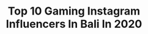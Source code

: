 ---
title: Top 10 Gaming Instagram Influencers In Bali In 2020
description: >-
  Find top gaming Instagram influencers in Bali in 2020. Most popular hashtags: #dirumahaja #bali #amazingtasikmalaya #gamer.
platform: Instagram
profiles:
  - username: "gypsea_lust"
    fullname: >-
      lauren bullen
    location: "Indonesia"
    followers: 2183255
    engagement: 190
    commentsToLikes: 0.008201
    id: ck0tuyt7499mo0i19dkokfj4o
    verified: true
    hashtags: "#byronbay, #australia, #instagramer, #australia"
  - username: "lynn.cos"
    fullname: >-
      Evelyn 🐰
    location: "Indonesia"
    followers: 13166
    engagement: 803
    commentsToLikes: 0.045279
    id: ck8sz8w4wniqc0j780rmq28tg
    verified: false
    hashtags: "#petsofinstagram, #merchandise, #mlbbplayer, #worldofdn"
  - username: "adamamfibii"
    fullname: >-
      Nur Iman Bani Adam
    location: "Indonesia"
    followers: 74844
    engagement: 397
    commentsToLikes: 0.027169
    id: ck0tw3wqodwvn0i19eozlfmz5
    verified: false
    hashtags: "#man, #depok, #angkatandarat, #bogor"
  - username: "amazingtasikmalaya"
    fullname: >-
      TASIKMALAYA
    location: "Indonesia"
    followers: 100403
    engagement: 109
    commentsToLikes: 0.021185
    id: ck15qkf9i3a2m0i19e3zhklky
    verified: false
    hashtags: "#pqn2020, #bbm2020, #wonderfulindonesia, #kokocici"
  - username: "syivangel"
    fullname: >-
      𝒚𝒐𝒖𝒓 𝑨𝒏𝒈𝒆𝒍♥
    location: "Indonesia"
    followers: 16692
    engagement: 677
    commentsToLikes: 0.071093
    id: ck5zm5pexly5h0i143t75074w
    verified: false
    hashtags: "#giveaway, #diamondfreefire, #girlgamer, #jomblo"
  - username: "btr_ryzen"
    fullname: >-
      Muhammad Albi
    location: "Indonesia"
    followers: 381260
    engagement: 2101
    commentsToLikes: 0.012769
    id: ck0vzb11f87ka0i19snlux42k
    verified: false
    hashtags: "#btrwin, #indopride, #karenakamuno1, #bliblisekarang"
  - username: "kleponjowo"
    fullname: >-
      R.by ルービ 石川
    location: "Indonesia"
    followers: 5847
    engagement: 1144
    commentsToLikes: 0.026401
    id: ck55nfqfz63zp0i11avkcixs0
    verified: false
    hashtags: "#sunmori, #dirumahaja, #footballtime, #truthordare"
  - username: "matchamei"
    fullname: >-
      Matcha Mei
    location: "Indonesia"
    followers: 202579
    engagement: 334
    commentsToLikes: 0.013692
    id: ck0vxovatzzk80i19rxur5dbx
    verified: true
    hashtags: "#tufgamingfx505, #cosplay, #maika, #stayhome"
  - username: "vinaeleast"
    fullname: >-
      Vina Eleast
    location: "Indonesia"
    followers: 45948
    engagement: 416
    commentsToLikes: 0.012844
    id: ck1391158j0040i19jjkerax7
    verified: false
    hashtags: "#ragnarokonline, #ragnarokesports, #2getherweplayid, #nvidiageforceid"
  - username: "faline_andih"
    fullname: >-
      Fallin Chendri Andih
    location: "Indonesia"
    followers: 68504
    engagement: 766
    commentsToLikes: 0.065615
    id: ck8sz9zvwnmu20j78xh0ku7a8
    verified: false
    hashtags: "#coverlagu, #doakami, #avengedsevenfold, #deargodcover"
---
